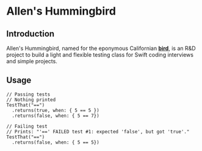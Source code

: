 # Allen's Hummingbird

## Introduction

Allen's Hummingbird, named for the eponymous Californian
**[bird](https://en.wikipedia.org/wiki/Allen%27s_hummingbird)**, is 
an R&D project to build a light and flexible testing class for Swift
coding interviews and simple projects.

## Usage

```
// Passing tests
// Nothing printed
TestThat("==")
  .returns(true, when: { 5 == 5 })
  .returns(false, when: { 5 == 7})
``` 

``` 
// Failing test
// Prints: "'==' FAILED test #1: expected 'false', but got 'true'."
TestThat("==")
  .returns(false, when: { 5 == 5})

```

